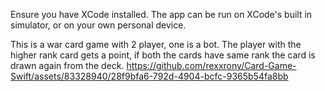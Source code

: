 Ensure you have XCode installed. The app can be run on XCode's built in simulator, or on your own personal device.

This is a war card game with 2 player, one is a bot. The player with the higher rank card gets a point, if both the cards have same rank the card is drawn again from the deck.
https://github.com/rexxrony/Card-Game-Swift/assets/83328940/28f9bfa6-792d-4904-bcfc-9365b54fa8bb

